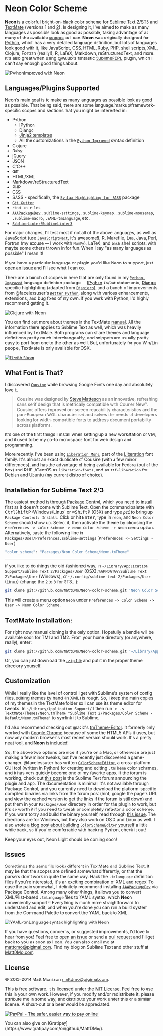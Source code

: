 # Neon Color Scheme

**Neon** is a colorful bright-on-black color scheme for [Sublime Text 2](http://www.sublimetext.com/2)/[ST3](http://www.sublimetext.com/3 "Sublime Text 3") and [TextMate](http://www.macromates.com) (versions 1 and [2](https://github.com/textmate/textmate)). In designing it, I've aimed to make as many languages as possible look as good as possible, taking advantage of as many of the available [scopes](http://docs.sublimetext.info/en/latest/extensibility/syntaxdefs.html#scopes) as I can. **Neon** was originally designed for [Python](http://www.python.org), which has a very detailed language definition, but lots of languages look good with it, like JavaScript, CSS, HTML, Ruby, PHP, shell scripts, XML, Clojure, Fortran (really!), R, LaTeX, Markdown, reStructuredText, and more. It's also great when using @wuub's fantastic [SublimeREPL](https://github.com/wuub/SublimeREPL) plugin, which I can't say enough good things about. 

[![PythonImproved with Neon](http://pigimal.com/img/github/python.png)](https://sublime.wbond.net/packages/Python%20Improved)

## Languages/Plugins Supported

Neon's main goal is to make as many languages as possible look as good as possible. That being said, there are some language/markup/framework-specific scopes and sections that you might be interested in:

* Python
    * IPython
    * Django
    * [Jinja2 templates](https://github.com/mitsuhiko/jinja2-tmbundle)
    * All the customizations in the [`Python Improved`](https://sublime.wbond.net/packages/Python%20Improved) syntax definition
* Clojure
* Ruby
* jQuery
* JSON
* C/C++
* diff
* HTML/XML
* Markdown/reStructuredText
* PHP
* CSS
* SASS - specifically, the [`Syntax Highlighting for SASS`](https://sublime.wbond.net/packages/Syntax%20Highlighting%20for%20Sass) package
* [`Git Gutter`](https://sublime.wbond.net/packages/GitGutter)
* `Find In Files`
* [`AAAPackageDev`](https://sublime.wbond.net/packages/AAAPackageDev) `.sublime-settings`, `.sublime-keymap`, `.sublime-mousemap`, `.sublime-macro`, `.YAML-tmLanguage`, etc.
* [`SublimeLinter`/`SublimeLinter3`](https://sublime.wbond.net/packages/SublimeLinter)

For major changes, I'll test most if not all of the above languages, as well as JavaScript (use [`JavaScriptNext`](https://sublime.wbond.net/packages/JavaScriptNext%20-%20ES6%20Syntax), it's awesome!), R, Makefile, Lua, Java, Perl, Fortran (my excuse &mdash; I work with [`NumPy`](http://www.numpy.org)), LaTeX, and `bash` shell scripts, with maybe some others thrown in for fun. When I say "as many languages as possible" I mean it!

If you have a particular language or plugin you'd like Neon to support, just [open an issue](https://github.com/MattDMo/Neon-color-scheme/issues/new) and I'll see what I can do.

There are a bunch of scopes in here that are only found in my [`Python Improved`](https://sublime.wbond.net/packages/Python%20Improved) language definition package &mdash; [IPython](http://www.ipython.org) `In`/`Out` statements, [Django](http://djangoproject.org)-specific highlighting (adapted from [`Djaniero`](https://github.com/squ1b3r/Djaneiro)), and a bunch of improvements from @facelessuser's [`Better Python`](https://github.com/facelessuser/sublime-languages/tree/master/Better%20Python), along with various enhancements, extensions, and bug fixes of my own. If you work with Python, I'd highly recommend getting it.

![Clojure with Neon](http://pigimal.com/img/github/clojure.png)

You can find out more about themes in the TextMate [manual](http://manual.macromates.com/en/themes). All the information there applies to Sublime Text as well, which was heavily influenced by TextMate. Both programs can share themes and language definitions pretty much interchangeably, and snippets are usually pretty easy to port from one to the other as well. But, unfortunately for you Win/Lin people, TextMate is only available for OSX.

[![R with Neon](http://pigimal.com/img/github/R.png)](https://github.com/randy3k/Enhanced-R)

## What Font is That?
I discovered [`Cousine`](http://www.google.com/fonts/specimen/Cousine) while browsing Google Fonts one day and absolutely love it. 

> Cousine was designed by [Steve Matteson](https://profiles.google.com/107777320916704234605/about) as an innovative, refreshing sans serif design that is metrically compatible with Courier New™. Cousine offers improved on-screen readability characteristics and the pan-European WGL character set and solves the needs of developers looking for width-compatible fonts to address document portability across platforms.

It's one of the first things I install when setting up a new workstation or VM, and it used to be my go-to monospace font for web design and programming.

More recently, I've been using [`Liberation Mono`](http://www.fontsquirrel.com/fonts/Liberation-Mono), part of the [Liberation](https://fedorahosted.org/liberation-fonts/) font family. It's almost an exact duplicate of Cousine (with a few minor differences), and has the advantage of being available for Fedora (out of the box) and RHEL/CentOS as `liberation-fonts`, and as `ttf-liberation` for Debian and Ubuntu (my current distro of choice).

## Installation for Sublime Text 2/3
The easiest method is through [Package Control](https://sublime.wbond.net/), which you need to [install](https://sublime.wbond.net/installation) first as it doesn't come with Sublime Text. Open the command palette with <kbd>Ctrl</kbd><kbd>Shift</kbd><kbd>P</kbd> (Windows/Linux) or <kbd>⌘</kbd><kbd>Shift</kbd><kbd>P</kbd> (OSX) and type ***`pci`*** to bring up `Package Control: Install`. Click or hit <kbd>Enter</kbd>, type in `neon`, and `Neon Color Scheme` should show up. Select it, then activate the theme by choosing the `Preferences -> Color Scheme -> Neon Color Scheme -> Neon` menu option. Alternatively, paste the following line in `Packages/User/Preferences.sublime-settings` (`Preferences -> Settings - User`):

```js
"color_scheme": "Packages/Neon Color Scheme/Neon.tmTheme"
```

---

If you like to do things the old-fashioned way, in `~/Library/Application Support/Sublime Text 2/Packages/User` (OSX), `%APPDATA%\Sublime Text 2\Packages\User` (Windows), or `~/.config/sublime-text-2/Packages/User` (Linux) (change the `2` to `3` for ST3...):

```bash
git clone git://github.com/MattDMo/Neon-color-scheme.git "Neon Color Scheme"
```

This will create a menu option `Neon` under `Preferences -> Color Scheme -> User -> Neon Color Scheme`.


## TextMate Installation:
For right now, manual cloning is the only option. Hopefully a bundle will be available soon for TM1 and TM2. From your home directory (or anywhere, really), enter:

```bash    
git clone git://github.com/MattDMo/Neon-color-scheme.git "~/Library/Application Support/TextMate/Themes"
```

Or, you can just download the [`.zip` file](https://github.com/MattDMo/Neon-color-scheme/archive/master.zip) and put it in the proper theme directory yourself.


## Customization

While I really like the level of control I get with Sublime's system of config files, editing themes by hand (in XML) is rough. So, I keep the main copies of my themes in the TextMate folder so I can use its theme editor for tweaks. In `~/Library/Application Support/` I then run `ln -s TextMate/Themes/Neon.tmTheme "Sublime Text 2/Packages/Color Scheme - Default/Neon.tmTheme"` to symlink it to Sublime.

I'd also recommend checking out @aziz's [tmTheme-Editor](http://tmtheme-editor.herokuapp.com/#/Neon). It formerly only worked with [Google Chrome](https://www.google.com/chrome/) because of some the HTML5 APIs it uses, but now any modern browser's most recent version should work. It's a pretty neat tool, and **Neon** is included!

So, the above two options are nice if you're on a Mac, or otherwise are just making a few minor tweaks, but I've recently just discovered a game-changer. @facelessuser has written [`ColorSchemeEditor`](https://github.com/facelessuser/ColorSchemeEditor), a cross-platform GUI tool (written in Python) for creating and editing `.tmTheme` color schemes, and it has very quickly become one of my favorite apps. If the forum is working, check out [this post](http://www.sublimetext.com/forum/viewtopic.php?f=5&t=11819) in the Sublime Text forum announcing the plugin and app. The documentation is minimal, it's not available through Package Control, and you currently need to download the platform-specific compiled binaries via links from the forum post (hint, google the page's URL and view the cached version to get the links if the forum is still down) and put them in your `Packages/User` directory in order for the plugin to work, but it's so worth it if you need to tweak or completely refactor a color scheme. If you want to try and build the binary yourself, read through [this issue](https://github.com/facelessuser/ColorSchemeEditor/issues/11). The directions are for Windows, but they also work on OS X and Linux as well. I also wrote [a blog post about building `ColorSchemeEditor` yourself](http://mattdmo.com/guide-to-installing-colorschemeeditor-for-sublime-text-3/) a little while back, so if you're comfortable with hacking Python, check it out!

Keep your eyes out, Neon Light should be coming soon!


## Issues
Sometimes the same file looks different in TextMate and Sublime Text. It may be that the scopes are defined somewhat differently, or that the parsers don't work in quite the same way. Hack the `.tmlanguage` definition files if you're interested, it's an exciting combination of XML and regex! To ease the pain somewhat, I definitely recommend installing [`AAAPackageDev`](https://sublime.wbond.net/packages/AAAPackageDev) via Package Control. Among many other things, it allows you to convert XML/Plist-based `.tmLanguage` files to YAML syntax, which **Neon** conveniently supports! Everything is much more straightforward to understand and edit, and when you're done you can run a build system from the Command Palette to convert the YAML back to XML.

![YAML-tmLanguage syntax highlighting with Neon](http://www.pigimal.com/img/github/YAML-tmLanguage.png)

If you have questions, concerns, or suggested improvements, I'd love to hear from you! Feel free to [open an issue](https://github.com/MattDMo/Neon-sublime-theme/issues/new) or send a [pull request](https://github.com/MattDMo/Neon-sublime-theme/compare/) and I'll get back to you as soon as I can. You can also email me at <mattdmo@pigimal.com>. Find my blog on Sublime Text and other stuff at [MattDMo.com](http://mattdmo.com).


## License

&copy; 2013-2014 Matt Morrison <mattdmo@pigimal.com>.

This is free software. It is licensed under the [MIT License](http://opensource.org/licenses/MIT). Feel free to use this in your own work. However, if you modify and/or redistribute it, please attribute me in some way, and distribute your work under this or a similar license. A shout-out or a beer would be appreciated.

<a href="https://www.paypal.com/cgi-bin/webscr?cmd=_donations&business=R97MGGYES6GAJ&lc=US&item_name=Matthew%20D%2e%20Morrison&item_number=neon%2dsublime%2dtheme&currency_code=USD&bn=PP%2dDonationsBF%3abtn_donate_SM%2egif%3aNonHosted"><img src="https://www.paypalobjects.com/en_US/i/btn/btn_donate_SM.gif" border="0" name="Donate" alt="PayPal - The safer, easier way to pay online!"></a>
<p>
You can also give on [Gratipay](https://www.gratipay.com/on/github/MattDMo/).
